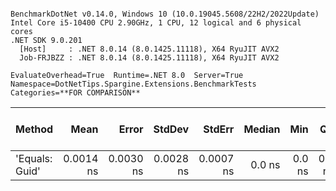 ```

BenchmarkDotNet v0.14.0, Windows 10 (10.0.19045.5608/22H2/2022Update)
Intel Core i5-10400 CPU 2.90GHz, 1 CPU, 12 logical and 6 physical cores
.NET SDK 9.0.201
  [Host]     : .NET 8.0.14 (8.0.1425.11118), X64 RyuJIT AVX2
  Job-FRJBZZ : .NET 8.0.14 (8.0.1425.11118), X64 RyuJIT AVX2

EvaluateOverhead=True  Runtime=.NET 8.0  Server=True  
Namespace=DotNetTips.Spargine.Extensions.BenchmarkTests  Categories=**FOR COMPARISON**  

```
| Method         | Mean      | Error     | StdDev    | StdErr    | Median | Min    | Q1     | Q3        | Max       | Op/s              | CI99.9% Margin | Iterations | Kurtosis | MValue | Skewness | Rank | LogicalGroup | Baseline | Completed Work Items | Lock Contentions | Code Size | Exceptions | Allocated |
|--------------- |----------:|----------:|----------:|----------:|-------:|-------:|-------:|----------:|----------:|------------------:|---------------:|-----------:|---------:|-------:|---------:|-----:|------------- |--------- |---------------------:|-----------------:|----------:|-----------:|----------:|
| &#39;Equals: Guid&#39; | 0.0014 ns | 0.0030 ns | 0.0028 ns | 0.0007 ns | 0.0 ns | 0.0 ns | 0.0 ns | 0.0008 ns | 0.0091 ns | 724,535,185,518.4 |       7.500 ns |      15.00 |    4.522 |  2.182 |    1.717 |    1 | *            | No       |                    - |                - |      42 B |          - |         - |
